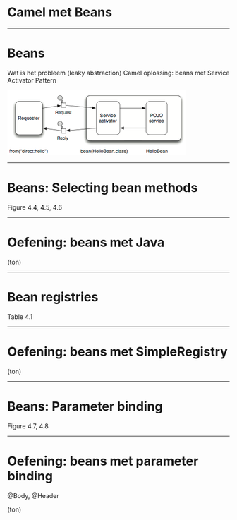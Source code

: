 # **Camel** met Beans

--- 

# Beans

Wat is het probleem (leaky abstraction)
Camel oplossing: beans met Service Activator Pattern

![service-activator-pattern](resources/service-activator-pattern.png)

---

# Beans: Selecting bean methods

Figure 4.4, 4.5, 4.6

---

# Oefening: beans met Java

(ton)

---

# Bean registries

Table 4.1

---

# Oefening: beans met SimpleRegistry

(ton)

---

# Beans: Parameter binding

Figure 4.7, 4.8

---

# Oefening: beans met parameter binding

@Body, @Header

(ton)